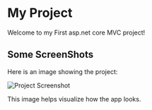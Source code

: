 # My Project

Welcome to my First asp.net core MVC project!

## Some ScreenShots

Here is an image showing the project:

![Project Screenshot](Images/CAP1.png)

This image helps visualize how the app looks.
